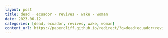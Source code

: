 ```yaml
---
layout: post
title: dead · ecuador · revives · wake · woman
date: 2023-06-12
categories: [dead, ecuador, revives, wake, woman]
content_url: https://papercliff.github.io/redirect/?q=dead+ecuador+revives+wake+woman&tbs=cdr:1,cd_min:6/11/2023,cd_max:6/13/2023
---
```

